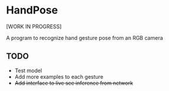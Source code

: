 # HandPose

[WORK IN PROGRESS]

A program to recognize hand gesture pose from an RGB camera

## TODO
- Test model
- Add more examples to each gesture
- ~~Add interface to live see inference from network~~